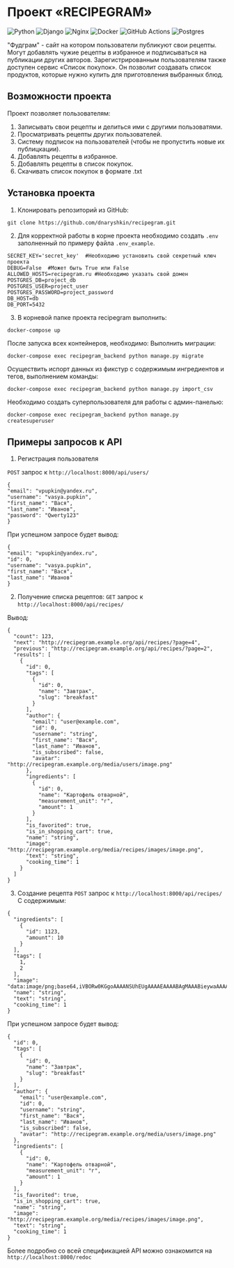 # Проект «RECIPEGRAM»

![Python](https://img.shields.io/badge/python-3670A0?style=for-the-badge&logo=python&logoColor=ffdd54)
![Django](https://img.shields.io/badge/django-%23092E20.svg?style=for-the-badge&logo=django&logoColor=white)
![Nginx](https://img.shields.io/badge/nginx-%23009639.svg?style=for-the-badge&logo=nginx&logoColor=white)
![Docker](https://img.shields.io/badge/docker-%230db7ed.svg?style=for-the-badge&logo=docker&logoColor=white)
![GitHub Actions](https://img.shields.io/badge/github%20actions-%232671E5.svg?style=for-the-badge&logo=githubactions&logoColor=white)
![Postgres](https://img.shields.io/badge/postgres-%23316192.svg?style=for-the-badge&logo=postgresql&logoColor=white)


"Фудграм" - сайт на котором пользователи публикуют свои рецепты. Могут добавлять чужие рецепты в избранное и подписываться на публикации других авторов. Зарегистрированным пользователям также доступен сервис «Список покупок». Он позволит создавать список продуктов, которые нужно купить для приготовления выбранных блюд.

## Возможности проекта

Проект позволяет пользователям:

1. Записывать свои рецепты и делиться ими с другими пользоватями.
2. Просматривать рецепты других пользователей.
3. Систему подписок на пользователей (чтобы не пропустить новые их публицкации).
4. Добавлять рецепты в избранное.
5. Добавлять рецепты в список покупок.
6. Скачивать список покупок в формате .txt

## Установка проекта

1. Клонировать репозиторий из GitHub:
~~~
git clone https://github.com/dnaryshkin/recipegram.git
~~~
2. Для корректной работы в корне проекта необходимо создать `.env` заполненный по примеру файла `.env_example`.
~~~
SECRET_KEY='secret_key'  #Необходимо установить свой секретный ключ проекта
DEBUG=False  #Может быть True или False
ALLOWED_HOSTS=recipegram.ru #Необходимо указать свой домен
POSTGRES_DB=project_db
POSTGRES_USER=project_user
POSTGRES_PASSWORD=project_password
DB_HOST=db
DB_PORT=5432
~~~

3. В корневой папке проекта recipegram выполнить:

~~~
docker-compose up
~~~

После запуска всех контейнеров, необходимо:
Выполнить миграции:
~~~
docker-compose exec recipegram_backend python manage.py migrate
~~~
Осуществить испорт данных из фикстур с содержимым ингредиентов и тегов, выполнением команды:
~~~
docker-compose exec recipegram_backend python manage.py import_csv
~~~
Необходимо создать суперпользователя для работы с админ-панелью:
~~~
docker-compose exec recipegram_backend python manage.py createsuperuser
~~~

## Примеры запросов к API
1. Регистрация пользователя

`POST` запрос к `http://localhost:8000/api/users/`
~~~
{
"email": "vpupkin@yandex.ru",
"username": "vasya.pupkin",
"first_name": "Вася",
"last_name": "Иванов",
"password": "Qwerty123"
}
~~~
При успешном запросе будет вывод:
~~~
{
"email": "vpupkin@yandex.ru",
"id": 0,
"username": "vasya.pupkin",
"first_name": "Вася",
"last_name": "Иванов"
}
~~~

2. Получение списка рецептов:
`GET` запрос к `http://localhost:8000/api/recipes/`

Вывод:
~~~
{
  "count": 123,
  "next": "http://recipegram.example.org/api/recipes/?page=4",
  "previous": "http://recipegram.example.org/api/recipes/?page=2",
  "results": [
    {
      "id": 0,
      "tags": [
        {
          "id": 0,
          "name": "Завтрак",
          "slug": "breakfast"
        }
      ],
      "author": {
        "email": "user@example.com",
        "id": 0,
        "username": "string",
        "first_name": "Вася",
        "last_name": "Иванов",
        "is_subscribed": false,
        "avatar": "http://recipegram.example.org/media/users/image.png"
      },
      "ingredients": [
        {
          "id": 0,
          "name": "Картофель отварной",
          "measurement_unit": "г",
          "amount": 1
        }
      ],
      "is_favorited": true,
      "is_in_shopping_cart": true,
      "name": "string",
      "image": "http://recipegram.example.org/media/recipes/images/image.png",
      "text": "string",
      "cooking_time": 1
    }
  ]
}
~~~

3. Создание рецепта
`POST` запрос к `http://localhost:8000/api/recipes/`
С содержимым:
~~~
{
  "ingredients": [
    {
      "id": 1123,
      "amount": 10
    }
  ],
  "tags": [
    1,
    2
  ],
  "image": "data:image/png;base64,iVBORw0KGgoAAAANSUhEUgAAAAEAAAABAgMAAABieywaAAAACVBMVEUAAAD///9fX1/S0ecCAAAACXBIWXMAAA7EAAAOxAGVKw4bAAAACklEQVQImWNoAAAAggCByxOyYQAAAABJRU5ErkJggg==",
  "name": "string",
  "text": "string",
  "cooking_time": 1
}
~~~
При успешном запросе будет вывод:
~~~
{
  "id": 0,
  "tags": [
    {
      "id": 0,
      "name": "Завтрак",
      "slug": "breakfast"
    }
  ],
  "author": {
    "email": "user@example.com",
    "id": 0,
    "username": "string",
    "first_name": "Вася",
    "last_name": "Иванов",
    "is_subscribed": false,
    "avatar": "http://recipegram.example.org/media/users/image.png"
  },
  "ingredients": [
    {
      "id": 0,
      "name": "Картофель отварной",
      "measurement_unit": "г",
      "amount": 1
    }
  ],
  "is_favorited": true,
  "is_in_shopping_cart": true,
  "name": "string",
  "image": "http://recipegram.example.org/media/recipes/images/image.png",
  "text": "string",
  "cooking_time": 1
}
~~~

Более подробно со всей спецификацией API можно ознакомится на `http://localhost:8000/redoc`
